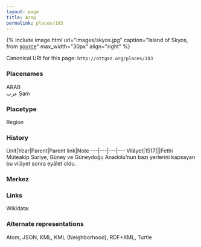 ```yaml
---
layout: page
title: Arap
permalink: places/103
---
```


{% include image.html url="images/skyos.jpg" caption="Island of Skyos, from [source](https://www.flickr.com/photos/medmss/3905335072/in/photostream/)" max_width="30px" align="right" %}

Canonical URI for this page:
`http://ottgaz.org/places/103`

### Placenames
ARAB	
عرب	
Şam		
				
### Placetype				
Region			
			
### History	

Unit|Year|Parent|Parent link|Note
---|---|---|--- 
Vilâyet|1517|||Fethi Müteakip Suriye, Güney ve Güneydoğu Anadolu’nun bazı yerlerini kapsayan bu vilâyet sonra eyâlet oldu.																																																																			

### Merkez

### Links
Wikidata: 

### Alternate representations
Atom, JSON, KML, KML (Neighborhood), RDF+XML, Turtle
